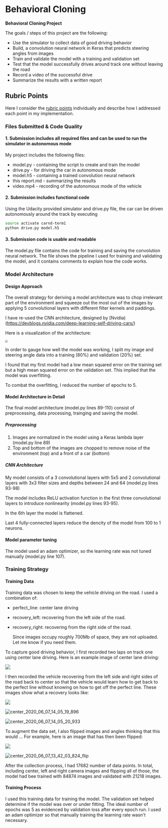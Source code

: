 # **Behavioral Cloning** 

**Behavioral Cloning Project**

The goals / steps of this project are the following:
* Use the simulator to collect data of good driving behavior
* Build, a convolution neural network in Keras that predicts steering angles from images
* Train and validate the model with a training and validation set
* Test that the model successfully drives around track one without leaving the road
* Record a video of the successful drive
* Summarize the results with a written report

## Rubric Points
Here I consider the [rubric points](https://review.udacity.com/#!/rubrics/432/view) individually and describe how I addressed each point in my implementation.  
### Files Submitted & Code Quality

#### 1. Submission includes all required files and can be used to run the simulator in autonomous mode

My project includes the following files:
* model.py - containing the script to create and train the model
* drive.py - for driving the car in autonomous mode
* model.h5 - containing a trained convolution neural network 
* this report.md - summarizing the results
* video.mp4 - recording of the autonomous mode of the vehicle

#### 2. Submission includes functional code
Using the Udacity provided simulator and drive.py file, the car can be driven autonomously around the track by executing 
```sh
source activate carnd-term1
python drive.py model.h5
```

#### 3. Submission code is usable and readable

The model.py file contains the code for training and saving the convolution neural network. The file shows the pipeline I used for training and validating the model, and it contains comments to explain how the code works.

### Model Architecture

#### Design Approach

The overall strategy for deriving a model architecture was to chop irrelevant part of the environment and squeeze out the most out of the images by applying 5 convolutional layers with different filter kernels and paddings.

I have re-used the CNN architecture, designed by [Nvidia)(https://devblogs.nvidia.com/deep-learning-self-driving-cars/)

Here is a visualization of the architecture:

<img src="/home/q426889/priv_repo_mboiko/self_driving_car_ND/term1/p3/CarND-Behavioral-Cloning-P3-master/examples/cnn-architecture-624x890.png" style="zoom: 50%;" />

In order to gauge how well the model was working, I split my image and steering angle data into a training (80%) and validation (20%) set. 

I found that my first model had a low mean squared error on the training set but a high mean squared error on the validation set. This implied that the model was overfitting. 

To combat the overfitting, I reduced the number of epochs to 5.

#### Model Architecture in Detail

The final model architecture (model.py lines 89-110) consist of preprocessing, data processing, trainging and saving the model.

##### Preprocessing

1. Images are normalized in the model using a Keras lambda layer (model.py line 89) 
2. Top and bottom of the images are chopped to remove noise of the environment (top) and a front of a car (bottom)

##### CNN Architecture

My model consists of a 3 convolutional layers with 5x5 and 2 convolutional layers with 3x3 filter sizes and depths between 24 and 64 (model.py lines 93-98) 

The model includes ReLU activation function in the first three convolutional layers to introduce nonlinearity (model.py lines 93-95).

In the 6th layer the model is flattened.

Last 4 fully-connected layers reduce the dencity of the model from 100 to 1 neurons.

#### Model parameter tuning

The model used an adam optimizer, so the learning rate was not tuned manually (model.py line 107).



### Training Strategy

#### Training Data

Training data was chosen to keep the vehicle driving on the road. I used a combination of:

*  perfect_line: center lane driving

* recovery_left: recovering from the left side of the road. 

* recovery_right: recovering from the right side of the road.

  Since images occupy roughly 700Mb of space, they are not uploaded. Let me know if you need them.

To capture good driving behavior, I first recorded two laps on track one using center lane driving. Here is an example image of center lane driving:

![](/home/q426889/priv_repo_mboiko/self_driving_car_ND/term1/p3/CarND-Behavioral-Cloning-P3-master/examples/center_2020_06_07_13_21_59_955.jpg)

I then recorded the vehicle recovering from the left side and right sides of the road back to center so that the vehicle would learn how to get back to the perfect line without knowing on how to get off the perfect line. These images show what a recovery looks like:

![](/home/q426889/priv_repo_mboiko/self_driving_car_ND/term1/p3/CarND-Behavioral-Cloning-P3-master/examples/center_2020_06_07_14_05_19_070.jpg)

![center_2020_06_07_14_05_19_896](/home/q426889/priv_repo_mboiko/self_driving_car_ND/term1/p3/CarND-Behavioral-Cloning-P3-master/examples/center_2020_06_07_14_05_19_896.jpg)

![center_2020_06_07_14_05_20_933](/home/q426889/priv_repo_mboiko/self_driving_car_ND/term1/p3/CarND-Behavioral-Cloning-P3-master/examples/center_2020_06_07_14_05_20_933.jpg)

To augment the data set, I also flipped images and angles thinking that this would ... For example, here is an image that has then been flipped:

![](/home/q426889/priv_repo_mboiko/self_driving_car_ND/term1/p3/CarND-Behavioral-Cloning-P3-master/examples/center_2020_06_07_13_42_03_824.jpg)

![center_2020_06_07_13_42_03_824_flip](/home/q426889/priv_repo_mboiko/self_driving_car_ND/term1/p3/CarND-Behavioral-Cloning-P3-master/examples/center_2020_06_07_13_42_03_824_flip.jpg)

After the collection process, I had 17682 number of data points. In total, including center, left and right camera images and flipping all of those, the model had bee trained with 84874 images and validated with 21218 images.

#### Training Process

I used this training data for training the model. The validation set helped determine if the model was over or under fitting. The ideal number of epochs was 5 as evidenced by validation loss after every epoch run. I used an adam optimizer so that manually training the learning rate wasn't necessary.

